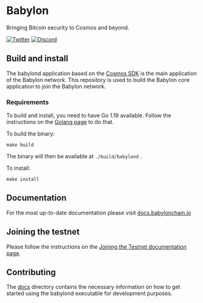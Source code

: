 # Babylon

Bringing Bitcoin security to Cosmos and beyond.

[![Twitter](https://badgen.net/badge/icon/twitter?icon=twitter&label)](https://twitter.com/babylon_chain)
[![Discord](https://badgen.net/badge/icon/discord?icon=discord&label)](https://discord.gg/babylonchain)

## Build and install

The babylond application based on the [Cosmos SDK](https://github.com/cosmos/cosmos-sdk) is the main application of the Babylon network. 
This repository is used to build the Babylon core application to join the Babylon network.

### Requirements
To build and install, you need to have Go 1.19 available.
Follow the instructions on the [Golang page](https://go.dev/doc/install) to do that.

To build the binary:
```console
make build
```

The binary will then be available at `./build/babylond` .

To install:
```console
make install
```

## Documentation

For the most up-to-date documentation please visit [docs.babylonchain.io](https://docs.babylonchain.io)

## Joining the testnet

Please follow the instructions on the [Joining the Testnet documentation page](https://docs.babylonchain.io/docs/testnet/overview).

## Contributing

The [docs](./docs) directory contains the necessary information on how to get started using the babylond executable for development purposes.
